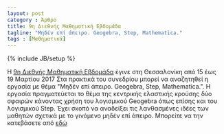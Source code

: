 ```yaml
---
layout: post
category : Άρθρο
title: 9η Διεθνής Μαθηματική Εβδομάδα
tagline: "Μηδέν επί άπειρο. Geogebra, Step, Mathematica."
tags : [Μαθηματικά]
---
```

{% include JB/setup %}

Η [9η Διεθνής Μαθηματική Εβδομάδα](https://9hmath2017.blogspot.gr/) έγινε στη Θεσσαλονίκη από 15 έως 19 Μαρτίου 2017
Στα πρακτικά του συνεδρίου μπορεί να αναζητηθεί η εργασία με θέμα "Μηδέν επί άπειρο. Geogebra, Step, Mathematica.".
Η εργασία πραγματεύεται το θέμα της κεντρικής ελαστικής κρούσης δύο σφαιρών κάνοντας χρήση του λογισμικού Geogebra όπως επίσης και του λογισμικού Step. 
Έχει σκοπό να αναδείξει τις λανθασμένες ιδέες των μαθητών σχετικά με το γινόμενο μηδέν επί άπειρο.
Μπορείτε να την κατεβάσετε από [εδώ](https://drive.google.com/open?id=0B2PMgebiPbrIQU1JOVlqSmZPRmc)
